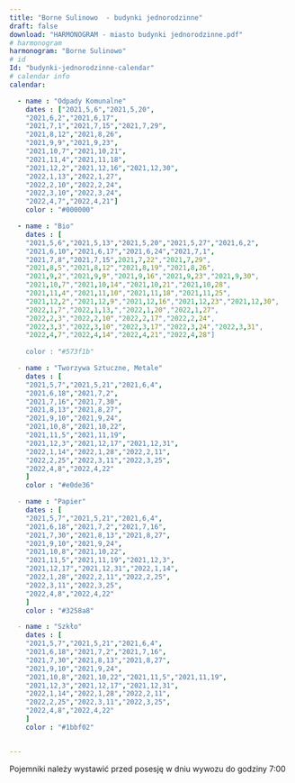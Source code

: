 ```yaml
---
title: "Borne Sulinowo  - budynki jednorodzinne"
draft: false
download: "HARMONOGRAM - miasto budynki jednorodzinne.pdf"
# harmonogram
harmonogram: "Borne Sulinowo"
# id
Id: "budynki-jednorodzinne-calendar"
# calendar info
calendar:

  - name : "Odpady Komunalne"
    dates : ["2021,5,6","2021,5,20",
    "2021,6,2","2021,6,17",
    "2021,7,1","2021,7,15","2021,7,29",
    "2021,8,12","2021,8,26",
    "2021,9,9","2021,9,23",
    "2021,10,7","2021,10,21",
    "2021,11,4","2021,11,18",
    "2021,12,2","2021,12,16","2021,12,30",
    "2022,1,13","2022,1,27",
    "2022,2,10","2022,2,24",
    "2022,3,10","2022,3,24",
    "2022,4,7","2022,4,21"]
    color : "#000000"

  - name : "Bio"
    dates : [
    "2021,5,6","2021,5,13","2021,5,20","2021,5,27","2021,6,2",
    "2021,6,10","2021,6,17","2021,6,24","2021,7,1",
    "2021,7,8","2021,7,15",2021,7,22","2021,7,29",
    "2021,8,5","2021,8,12","2021,8,19","2021,8,26",
    "2021,9,2","2021,9,9","2021,9,16","2021,9,23","2021,9,30",
    "2021,10,7","2021,10,14","2021,10,21","2021,10,28",
    "2021,11,4","2021,11,10","2021,11,18","2021,11,25",
    "2021,12,2","2021,12,9","2021,12,16","2021,12,23","2021,12,30", 
    "2022,1,7","2022,1,13,","2022,1,20","2022,1,27",
    "2022,2,3","2022,2,10","2022,2,17","2022,2,24",
    "2022,3,3","2022,3,10","2022,3,17","2022,3,24","2022,3,31",
    "2022,4,7","2022,4,14","2022,4,21","2022,4,28"]
    
    color : "#573f1b"

  - name : "Tworzywa Sztuczne, Metale"
    dates : [
    "2021,5,7","2021,5,21","2021,6,4",
    "2021,6,18","2021,7,2",
    "2021,7,16","2021,7,30",
    "2021,8,13","2021,8,27",
    "2021,9,10","2021,9,24",
    "2021,10,8","2021,10,22",
    "2021,11,5","2021,11,19",
    "2021,12,3","2021,12,17","2021,12,31",
    "2022,1,14","2022,1,28","2022,2,11",
    "2022,2,25","2022,3,11","2022,3,25",
    "2022,4,8","2022,4,22"
    ]
    color : "#e0de36"

  - name : "Papier"
    dates : [
    "2021,5,7","2021,5,21","2021,6,4",
    "2021,6,18","2021,7,2","2021,7,16",
    "2021,7,30","2021,8,13","2021,8,27",
    "2021,9,10","2021,9,24",
    "2021,10,8","2021,10,22",
    "2021,11,5","2021,11,19","2021,12,3",
    "2021,12,17","2021,12,31","2022,1,14",
    "2022,1,28","2022,2,11","2022,2,25",
    "2022,3,11","2022,3,25",
    "2022,4,8","2022,4,22"
    ]
    color : "#3258a8"

  - name : "Szkło"
    dates : [
    "2021,5,7","2021,5,21","2021,6,4",
    "2021,6,18","2021,7,2","2021,7,16",
    "2021,7,30","2021,8,13","2021,8,27",
    "2021,9,10","2021,9,24",
    "2021,10,8","2021,10,22","2021,11,5","2021,11,19",
    "2021,12,3","2021,12,17","2021,12,31",
    "2022,1,14","2022,1,28","2022,2,11",
    "2022,2,25","2022,3,11","2022,3,25",
    "2022,4,8","2022,4,22"
    ]
    color : "#1bbf02"


---
```


Pojemniki należy wystawić przed posesję w dniu wywozu do godziny 7:00
